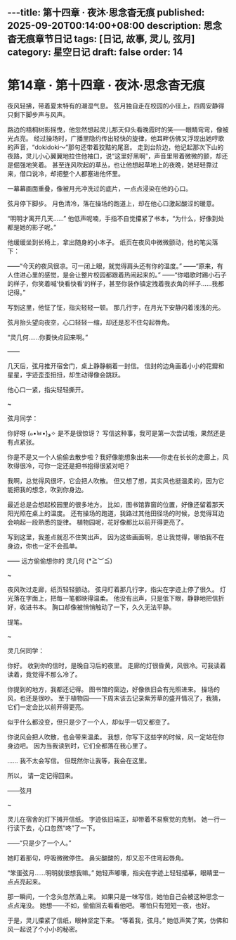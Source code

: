---title: 第十四章 · 夜沐·思念杳无痕
published: 2025-09-20T00:14:00+08:00
description: 思念杳无痕章节日记
tags: [日记, 故事, 灵儿, 弦月]
category: 星空日记
draft: false
order: 14
---

# 第14章 · 第十四章 · 夜沐·思念杳无痕

夜风轻拂，带着夏末特有的潮湿气息。
弦月独自走在校园的小径上，四周安静得只剩下脚步声与风声。

路边的梧桐树影摇曳，他忽然想起灵儿那天仰头看晚霞时的笑——眼睛弯弯，像被光点亮。
经过操场时，广播里隐约传出轻快的旋律，他耳畔仿佛又浮现出她哼歌的声音，“dokidoki～”那句还带着狡黠的尾音。
走到台阶边，他记起那次下山的夜路，灵儿小心翼翼地拉住他袖口，说“这里好黑啊”，声音里带着微微的颤，却还是倔强地笑着。
甚至连风吹起的草丛，也让他想起草地上的夜晚，她轻轻靠过来，借口说冷，却把整个人都塞进他怀里。

一幕幕画面重叠，像被月光冲洗过的底片，一点点浸染在他的心口。

弦月停下脚步。
月色清冷，落在操场的跑道上，却在他心口激起酸涩的暖意。

“明明才离开几天……”
他低声呢喃，手指不自觉攥紧了书本，“为什么，好像到处都是她的影子呢。”

他缓缓坐到长椅上，拿出随身的小本子。
纸页在夜风中微微颤动，他的笔尖落下：

——“今天的夜风很凉。可一闭上眼，就觉得肩头还有你的温度。”
——“原来，有人住进心里的感觉，是会让整片校园都跟着热闹起来的。”
——“你唱歌时踢小石子的样子，你笑着喊‘快看快看’的样子，甚至你装作镇定拽着我衣角的样子……我都记得。”

写到这里，他怔了怔，指尖轻轻一顿。
那几行字，在月光下安静闪着浅浅的光。

弦月抬头望向夜空，心口轻轻一缩，却还是忍不住勾起唇角。

“灵几何……你要快点回来啊。”

——

几天后，弦月推开宿舍门，桌上静静躺着一封信。
信封的边角画着小小的花瓣和星星，字迹歪歪扭扭，却生动得像会跳跃。

他心口一紧，指尖轻轻撕开。

~

弦月同学：

你好呀 (๑•̀ㅂ•́)و✧
是不是很惊讶？
写信这种事，我可是第一次尝试哦，果然还是有点紧张。

你是不是又一个人偷偷去散步啦？我好像能想象出来——你走在长长的走廊上，风吹得很冷，可你一定还是把书抱得很紧对吧？

我啊，总觉得风很坏，它会把人吹散。
但又想了想，其实风也挺温柔的，因为它能把我的想念，吹到你身边。

最近总是会想起校园里的很多地方。
比如，图书馆靠窗的位置，好像还留着那天阳光照在桌上的温度。
还有操场的跑道，我路过其他田径场的时候，总觉得耳边会响起一段熟悉的旋律。
植物园呢，花好像都比以前开得更亮了。

写到这里，我差点就忍不住笑出声。
因为这些画面啊，总让我觉得，哪怕我不在身边，你也一定不会孤单。

—— 远方偷偷想你的
灵几何 (*≧︶≦)

~

夜风吹过走廊，纸页轻轻颤动。
弦月盯着那几行字，指尖在字迹上停了很久。
灯光落在字面上，把每一笔都映得温柔。
他没有出声，只是低下眼，静静地把信折好，收进书本。
胸口却像被悄悄触动了一下，久久无法平静。

提笔。

~

灵几何同学：

你好。
收到你的信时，是晚自习后的夜里。
走廊的灯很昏黄，风很冷。可我读着读着，竟觉得不那么冷了。

你提到的地方，我都还记得。
图书馆的窗边，好像依旧会有光照进来。
操场的风，也还是很吵。
至于植物园——下周末该去记录紫芳草的盛开情况了，我猜，它们一定会比以前开得更亮。

似乎什么都没变，但只是少了一个人，却似乎一切又都变了。

你说风会把人吹散，也会带来温柔。
我想，你写下这些字的时候，风一定站在你身边吧。
因为当我读到时，它们全都落在我心里了。

……
我不太会写信。
但既然你让我等，我会在这里。

所以，
请一定记得回来。

——弦月

~

灵儿在宿舍的灯下摊开信纸。
字迹依旧端正，却带着不易察觉的克制。
她一行一行读下去，心口忽然“咚”了一下。

——“只是少了一个人。”

她盯着那句，呼吸微微停住。
鼻尖酸酸的，却又忍不住弯起唇角。

“笨蛋弦月……明明就很想我嘛。”
她轻声嘟囔，指尖在字迹上轻轻描摹，眼睛里一点点亮起来。

那一瞬间，一个念头忽然涌上来。
如果只是一味写信，她怕自己会被这种思念一点点淹没。
她想——不如，偷偷回去看看他吧。
哪怕只有短短一夜，也好。

于是，灵儿攥紧了信纸，眼神坚定下来。
“等着我，弦月。”
她低声笑了笑，仿佛和风一起说了个小小的秘密。